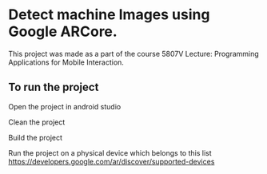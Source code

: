 Detect machine Images using Google ARCore.
=====================

This project was made as a part of the course 5807V Lecture: Programming Applications for
Mobile Interaction.

## To run the project

Open the project in android studio  

Clean the project  

Build the project  

Run the project on a physical device which belongs to this list https://developers.google.com/ar/discover/supported-devices
